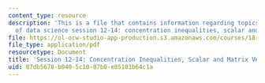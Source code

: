 ```yaml
---
content_type: resource
description: 'This is a file that contains information regarding topics in mathematics
  of data science session 12-14: concentration inequalities, scalar and matrix versions.'
file: https://ol-ocw-studio-app-production.s3.amazonaws.com/courses/18-s096-topics-in-mathematics-of-data-science-fall-2015/87db5678b0405c1087b0e85181b64c1a_MIT18_S096F15_Ses12_14.pdf
file_type: application/pdf
resourcetype: Document
title: 'Session 12-14: Concentration Inequalities, Scalar and Matrix Versions'
uid: 87db5678-b040-5c10-87b0-e85181b64c1a
---
```

